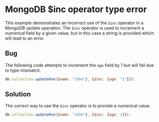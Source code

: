 # MongoDB $inc operator type error
This example demonstrates an incorrect use of the `$inc` operator in a MongoDB update operation. The `$inc` operator is used to increment a numerical field by a given value, but in this case a string is provided which will lead to an error.

## Bug
The following code attempts to increment the `age` field by 1 but will fail due to type mismatch.
```javascript
db.collection.updateOne({name: "John"}, {$inc: {age: "1"}});
```
## Solution
The correct way to use the `$inc` operator is to provide a numerical value:
```javascript
db.collection.updateOne({name: "John"}, {$inc: {age: 1}});
```